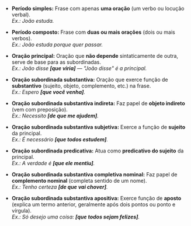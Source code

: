 - **Período simples:** Frase com apenas **uma oração** (um verbo ou locução verbal).  
    _Ex.: João estuda._
    
- **Período composto:** Frase com **duas ou mais orações** (dois ou mais verbos).  
    _Ex.: João estuda porque quer passar._
    
- **Oração principal:** Oração que **não depende** sintaticamente de outra, serve de base para as subordinadas.  
    _Ex.: João disse **[que viria]** — "João disse" é a principal._
    
- **Oração subordinada substantiva:** Oração que exerce função de **substantivo** (sujeito, objeto, complemento, etc.) na frase.  
    _Ex.: Espero **[que você venha]**._
    
- **Oração subordinada substantiva indireta:** Faz papel de **objeto indireto** (vem com preposição).  
    _Ex.: Necessito **[de que me ajudem]**._
    
- **Oração subordinada substantiva subjetiva:** Exerce a função de **sujeito** da principal.  
    _Ex.: É necessário **[que todos estudem]**._
    
- **Oração subordinada predicativa:** Atua como **predicativo do sujeito** da principal.  
    _Ex.: A verdade é **[que ele mentiu]**._
    
- **Oração subordinada substantiva completiva nominal:** Faz papel de **complemento nominal** (completa sentido de um nome).  
    _Ex.: Tenho certeza **[de que vai chover]**._
    
- **Oração subordinada substantiva apositiva:** Exerce função de **aposto** (explica um termo anterior, geralmente após dois pontos ou ponto e vírgula).  
    _Ex.: Só desejo uma coisa: **[que todos sejam felizes]**._